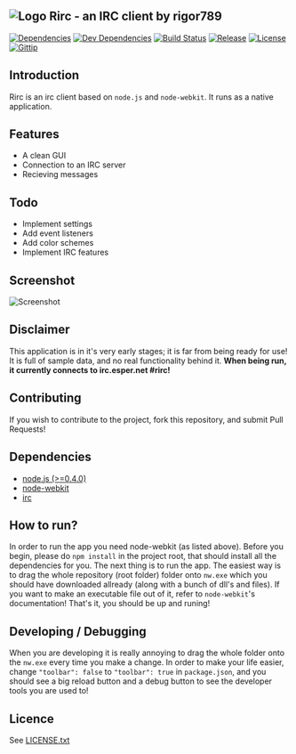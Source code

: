 ## ![Logo](https://github.com/rigor789/Rirc/raw/master/icon48.png "Rirc - an IRC client by rigor789") Rirc - an IRC client by rigor789

[![Dependencies](https://david-dm.org/rigor789/rirc.svg)](https://david-dm.org/rigor789/rirc/)
[![Dev Dependencies](https://david-dm.org/rigor789/rirc/dev-status.svg?theme=shields.io)](https://david-dm.org/rigor789/rirc/)
[![Build Status](https://travis-ci.org/rigor789/Rirc.svg?branch=dev)](https://travis-ci.org/rigor789/Rirc)
[![Release](http://img.shields.io/github/release/rigor789/rirc.svg)](https://github.com/rigor789/Rirc/releases)
[![License](http://img.shields.io/badge/license-GPLv3-blue.svg)](https://github.com/rigor789/Rirc/blob/master/LICENSE.txt)
[![Gittip](http://img.shields.io/gittip/rigor789.svg)](https://www.gittip.com/rigor789/)

## Introduction

Rirc is an irc client based on `node.js` and `node-webkit`. It runs as a native application.

## Features

* A clean GUI
* Connection to an IRC server
* Recieving messages

## Todo

* Implement settings
* Add event listeners
* Add color schemes
* Implement IRC features

## Screenshot

![Screenshot](https://github.com/rigor789/Rirc/raw/master/screenshot.png "Rirc - an IRC client by rigor789")

## Disclaimer

This application is in it's very early stages; it is far from being ready for use! It is full of sample data, and no real functionality behind it. **When being run, it currently connects to irc.esper.net #rirc!**

## Contributing

If you wish to contribute to the project, fork this repository, and submit Pull Requests!

## Dependencies

* [node.js (>=0.4.0)](http://nodejs.org/)
* [node-webkit](https://github.com/rogerwang/node-webkit)
* [irc](https://github.com/martynsmith/node-irc/tree/0.3.x)

## How to run?

In order to run the app you need node-webkit (as listed above). Before you begin, please do `npm install` in the project root, that should install all the dependencies for you. The next thing is to run the app. The easiest way is to drag the whole repository (root folder) folder onto `nw.exe` which you should have downloaded allready (along with a bunch of dll's and files). If you want to make an executable file out of it, refer to `node-webkit`'s documentation! That's it, you should be up and runing!

## Developing / Debugging

When you are developing it is really annoying to drag the whole folder onto the `nw.exe` every time you make a change. In order to make your life easier, change `"toolbar": false` to `"toolbar": true` in `package.json`, and you should see a big reload button and a debug button to see the developer tools you are used to!

## Licence

See [LICENSE.txt](https://github.com/rigor789/Rirc/blob/master/LICENSE.txt)

